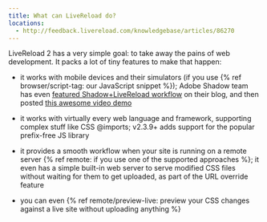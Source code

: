 ```yaml
---
title: What can LiveReload do?
locations:
  - http://feedback.livereload.com/knowledgebase/articles/86270
---
```


LiveReload 2 has a very simple goal: to take away the pains of web development. It packs a lot of tiny features to make that happen:

* it works with mobile devices and their simulators (if you use {% ref browser/script-tag: our JavaScript snippet %}); Adobe Shadow team has even [featured Shadow+LiveReload workflow](http://blogs.adobe.com/shadow/2012/04/24/shadow-livereload-workflow/) on their blog, and then posted [this awesome video demo](http://blogs.adobe.com/cantrell/archives/2012/05/a-complete-tour-of-adobe-shadow-in-10-minutes-including-integration-with-livereload.html)

* it works with virtually every web language and framework, supporting complex stuff like CSS @imports; v2.3.9+ adds support for the popular prefix-free JS library

* it provides a smooth workflow when your site is running on a remote server {% ref remote: if you use one of the supported approaches %}; it even has a simple built-in web server to serve modified CSS files without waiting for them to get uploaded, as part of the URL override feature

* you can even {% ref remote/preview-live: preview your CSS changes against a live site without uploading anything %}
